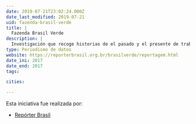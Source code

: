 ```yaml
---
date: 2019-07-21T23:02:24.000Z
date_last_modified: 2019-07-21
uid: fazenda-brasil-verde
title: |
  Fazenda Brasil Verde
description: |
  Investigación que recoge historias de el pasado y el presente de trabajadores esclavizados en Brasil y expone los avances y las derrotas de Brasil en la lucha contra este crimen.
type: Periodismo de datos
website: https://reporterbrasil.org.br/brasilverde/reportagem.html
date_ini: 2017
date_end: 2017
tags:

cities: 

---
```


Esta iniciativa fue realizada por:

- [Repórter Brasil](/organizaciones/reporter-brasil)
